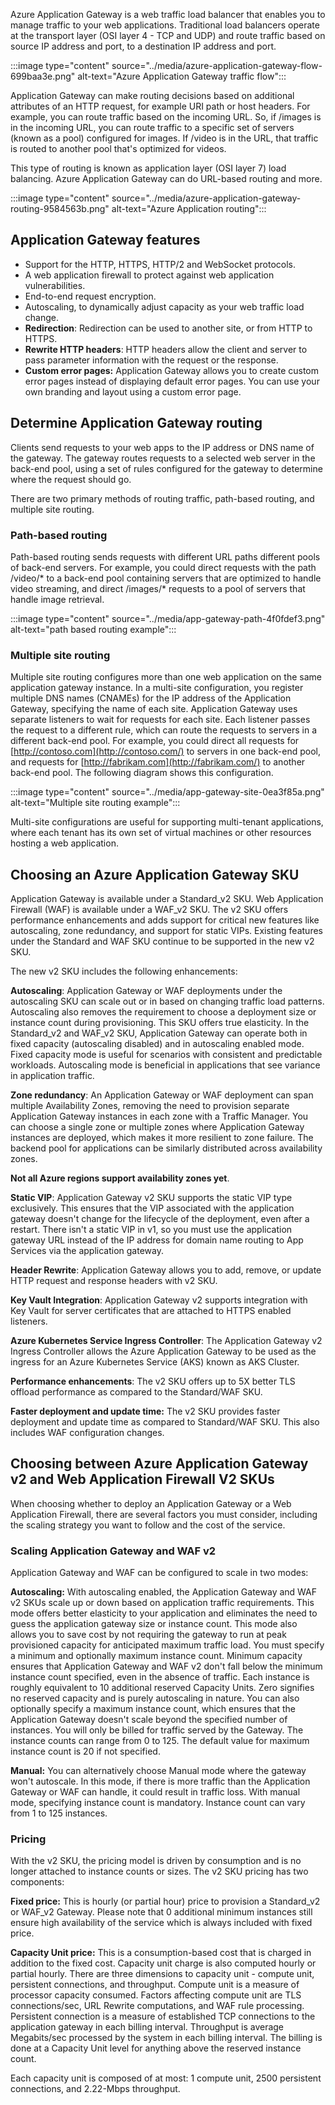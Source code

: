 Azure Application Gateway is a web traffic load balancer that enables you to manage traffic to your web applications. Traditional load balancers operate at the transport layer (OSI layer 4 - TCP and UDP) and route traffic based on source IP address and port, to a destination IP address and port.

:::image type="content" source="../media/azure-application-gateway-flow-699baa3e.png" alt-text="Azure Application Gateway traffic flow":::


Application Gateway can make routing decisions based on additional attributes of an HTTP request, for example URI path or host headers. For example, you can route traffic based on the incoming URL. So, if /images is in the incoming URL, you can route traffic to a specific set of servers (known as a pool) configured for images. If /video is in the URL, that traffic is routed to another pool that's optimized for videos.

This type of routing is known as application layer (OSI layer 7) load balancing. Azure Application Gateway can do URL-based routing and more.

:::image type="content" source="../media/azure-application-gateway-routing-9584563b.png" alt-text="Azure Application routing":::


## Application Gateway features

 -  Support for the HTTP, HTTPS, HTTP/2 and WebSocket protocols.
 -  A web application firewall to protect against web application vulnerabilities.
 -  End-to-end request encryption.
 -  Autoscaling, to dynamically adjust capacity as your web traffic load change.
 -  **Redirection**: Redirection can be used to another site, or from HTTP to HTTPS.
 -  **Rewrite HTTP headers**: HTTP headers allow the client and server to pass parameter information with the request or the response.
 -  **Custom error pages:** Application Gateway allows you to create custom error pages instead of displaying default error pages. You can use your own branding and layout using a custom error page.

## Determine Application Gateway routing

Clients send requests to your web apps to the IP address or DNS name of the gateway. The gateway routes requests to a selected web server in the back-end pool, using a set of rules configured for the gateway to determine where the request should go.

There are two primary methods of routing traffic, path-based routing, and multiple site routing.

### Path-based routing

Path-based routing sends requests with different URL paths different pools of back-end servers. For example, you could direct requests with the path /video/\* to a back-end pool containing servers that are optimized to handle video streaming, and direct /images/\* requests to a pool of servers that handle image retrieval.

:::image type="content" source="../media/app-gateway-path-4f0fdef3.png" alt-text="path based routing example":::


### Multiple site routing

Multiple site routing configures more than one web application on the same application gateway instance. In a multi-site configuration, you register multiple DNS names (CNAMEs) for the IP address of the Application Gateway, specifying the name of each site. Application Gateway uses separate listeners to wait for requests for each site. Each listener passes the request to a different rule, which can route the requests to servers in a different back-end pool. For example, you could direct all requests for [http://contoso.com](http://contoso.com/) to servers in one back-end pool, and requests for [http://fabrikam.com](http://fabrikam.com/) to another back-end pool. The following diagram shows this configuration.

:::image type="content" source="../media/app-gateway-site-0ea3f85a.png" alt-text="Multiple site routing example":::


Multi-site configurations are useful for supporting multi-tenant applications, where each tenant has its own set of virtual machines or other resources hosting a web application.

## Choosing an Azure Application Gateway SKU

Application Gateway is available under a Standard\_v2 SKU. Web Application Firewall (WAF) is available under a WAF\_v2 SKU. The v2 SKU offers performance enhancements and adds support for critical new features like autoscaling, zone redundancy, and support for static VIPs. Existing features under the Standard and WAF SKU continue to be supported in the new v2 SKU.

The new v2 SKU includes the following enhancements:

**Autoscaling**: Application Gateway or WAF deployments under the autoscaling SKU can scale out or in based on changing traffic load patterns. Autoscaling also removes the requirement to choose a deployment size or instance count during provisioning. This SKU offers true elasticity. In the Standard\_v2 and WAF\_v2 SKU, Application Gateway can operate both in fixed capacity (autoscaling disabled) and in autoscaling enabled mode. Fixed capacity mode is useful for scenarios with consistent and predictable workloads. Autoscaling mode is beneficial in applications that see variance in application traffic.

**Zone redundancy**: An Application Gateway or WAF deployment can span multiple Availability Zones, removing the need to provision separate Application Gateway instances in each zone with a Traffic Manager. You can choose a single zone or multiple zones where Application Gateway instances are deployed, which makes it more resilient to zone failure. The backend pool for applications can be similarly distributed across availability zones.

**Not all Azure regions support availability zones yet**.

**Static VIP**: Application Gateway v2 SKU supports the static VIP type exclusively. This ensures that the VIP associated with the application gateway doesn't change for the lifecycle of the deployment, even after a restart. There isn't a static VIP in v1, so you must use the application gateway URL instead of the IP address for domain name routing to App Services via the application gateway.

**Header Rewrite**: Application Gateway allows you to add, remove, or update HTTP request and response headers with v2 SKU.

**Key Vault Integration**: Application Gateway v2 supports integration with Key Vault for server certificates that are attached to HTTPS enabled listeners.

**Azure Kubernetes Service Ingress Controller**: The Application Gateway v2 Ingress Controller allows the Azure Application Gateway to be used as the ingress for an Azure Kubernetes Service (AKS) known as AKS Cluster.

**Performance enhancements**: The v2 SKU offers up to 5X better TLS offload performance as compared to the Standard/WAF SKU.

**Faster deployment and update time:** The v2 SKU provides faster deployment and update time as compared to Standard/WAF SKU. This also includes WAF configuration changes.

## Choosing between Azure Application Gateway v2 and Web Application Firewall V2 SKUs

When choosing whether to deploy an Application Gateway or a Web Application Firewall, there are several factors you must consider, including the scaling strategy you want to follow and the cost of the service.

### Scaling Application Gateway and WAF v2

Application Gateway and WAF can be configured to scale in two modes:

**Autoscaling:** With autoscaling enabled, the Application Gateway and WAF v2 SKUs scale up or down based on application traffic requirements. This mode offers better elasticity to your application and eliminates the need to guess the application gateway size or instance count. This mode also allows you to save cost by not requiring the gateway to run at peak provisioned capacity for anticipated maximum traffic load. You must specify a minimum and optionally maximum instance count. Minimum capacity ensures that Application Gateway and WAF v2 don't fall below the minimum instance count specified, even in the absence of traffic. Each instance is roughly equivalent to 10 additional reserved Capacity Units. Zero signifies no reserved capacity and is purely autoscaling in nature. You can also optionally specify a maximum instance count, which ensures that the Application Gateway doesn't scale beyond the specified number of instances. You will only be billed for traffic served by the Gateway. The instance counts can range from 0 to 125. The default value for maximum instance count is 20 if not specified.

**Manual:** You can alternatively choose Manual mode where the gateway won't autoscale. In this mode, if there is more traffic than the Application Gateway or WAF can handle, it could result in traffic loss. With manual mode, specifying instance count is mandatory. Instance count can vary from 1 to 125 instances.

### Pricing

With the v2 SKU, the pricing model is driven by consumption and is no longer attached to instance counts or sizes. The v2 SKU pricing has two components:

**Fixed price:** This is hourly (or partial hour) price to provision a Standard\_v2 or WAF\_v2 Gateway. Please note that 0 additional minimum instances still ensure high availability of the service which is always included with fixed price.

**Capacity Unit price:** This is a consumption-based cost that is charged in addition to the fixed cost. Capacity unit charge is also computed hourly or partial hourly. There are three dimensions to capacity unit - compute unit, persistent connections, and throughput. Compute unit is a measure of processor capacity consumed. Factors affecting compute unit are TLS connections/sec, URL Rewrite computations, and WAF rule processing. Persistent connection is a measure of established TCP connections to the application gateway in each billing interval. Throughput is average Megabits/sec processed by the system in each billing interval. The billing is done at a Capacity Unit level for anything above the reserved instance count.

Each capacity unit is composed of at most: 1 compute unit, 2500 persistent connections, and 2.22-Mbps throughput.
